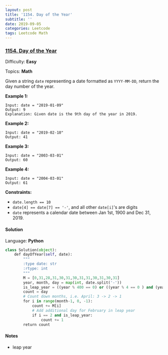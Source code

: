 ```yaml
---
layout: post
title: '1154. Day of the Year'
subtitle: ''
date: 2019-09-05
categories: Leetcode
tags: Leetcode Math
---
```

### [1154\. Day of the Year](https://leetcode.com/problems/day-of-the-year/)

Difficulty: **Easy**

Topics: **Math**

Given a string `date` representing a date formatted as `YYYY-MM-DD`, return the day number of the year.

**Example 1:**

```
Input: date = "2019-01-09"
Output: 9
Explanation: Given date is the 9th day of the year in 2019.
```

**Example 2:**

```
Input: date = "2019-02-10"
Output: 41
```

**Example 3:**

```
Input: date = "2003-03-01"
Output: 60
```

**Example 4:**

```
Input: date = "2004-03-01"
Output: 61
```

**Constraints:**

*   `date.length == 10`
*   `date[4] == date[7] == '-'`, and all other `date[i]`'s are digits
*   `date` represents a calendar date between Jan 1st, 1900 and Dec 31, 2019.


#### Solution

Language: **Python**

```python
class Solution(object):
    def dayOfYear(self, date):
        """
        :type date: str
        :rtype: int
        """
        M = [0,31,28,31,30,31,30,31,31,30,31,30,31]
        year, month, day = map(int, date.split('-'))
        is_leap_year = ((year % 400 == 0) or ((year % 4 == 0 ) and (year % 100 != 0)))
        count = day
        # Count down months, i.e. April: 3 -> 2 -> 1
        for i in range(month-1, 0, -1):
            count += M[i]
            # Add additional day for February in leap year
            if i == 2 and is_leap_year: 
                count += 1
        return count
```

#### Notes
- leap year